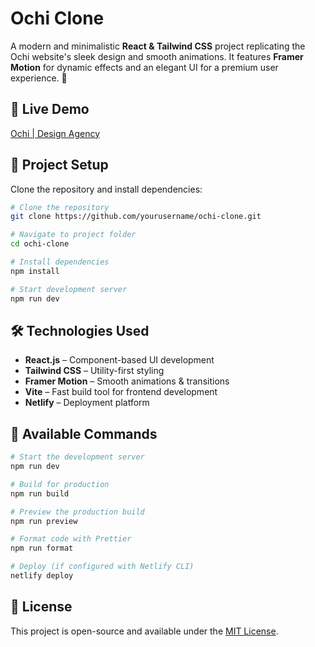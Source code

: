 # Ochi Clone

A modern and minimalistic **React & Tailwind CSS** project replicating the Ochi website's sleek design and smooth animations. It features **Framer Motion** for dynamic effects and an elegant UI for a premium user experience. 🚀

## 🚀 Live Demo
[Ochi | Design Agency](https://ochify.netlify.app)

## 📂 Project Setup
Clone the repository and install dependencies:

```bash
# Clone the repository
git clone https://github.com/yourusername/ochi-clone.git

# Navigate to project folder
cd ochi-clone

# Install dependencies
npm install

# Start development server
npm run dev
```

## 🛠️ Technologies Used
- **React.js** – Component-based UI development
- **Tailwind CSS** – Utility-first styling
- **Framer Motion** – Smooth animations & transitions
- **Vite** – Fast build tool for frontend development
- **Netlify** – Deployment platform

## 📜 Available Commands

```bash
# Start the development server
npm run dev

# Build for production
npm run build

# Preview the production build
npm run preview

# Format code with Prettier
npm run format

# Deploy (if configured with Netlify CLI)
netlify deploy
```

## 📝 License
This project is open-source and available under the [MIT License](LICENSE).
